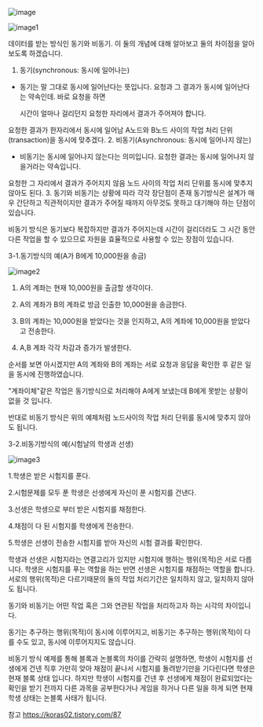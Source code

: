 ![image](https://user-images.githubusercontent.com/80089860/167290516-5f3633a2-0ce5-49d0-bc88-5f0c0600e076.png)

![image1](https://img1.daumcdn.net/thumb/R1280x0/?scode=mtistory2&fname=https%3A%2F%2Fblog.kakaocdn.net%2Fdn%2F6hdim%2Fbtrhc0Ew8Ro%2F7F44ZoiFaaJudWAhFrGZH0%2Fimg.jpg)

데이터를 받는 방식인 동기와 비동기. 이 둘의 개념에 대해 알아보고 둘의 차이점을 알아보도록 하겠습니다.

 

1. 동기(synchronous: 동시에 일어나는)
- 동기는 말 그대로 동시에 일어난다는 뜻입니다. 요청과 그 결과가 동시에 일어난다는 약속인데. 바로 요청을 하면

  시간이 얼마나 걸리던지 요청한 자리에서 결과가 주어져야 합니다.

요청한 결과가 한자리에서 동시에 일어남
A노드와 B노드 사이의 작업 처리 단위(transaction)을 동시에 맞추겠다.
2. 비동기(Asynchronous: 동시에 일어나지 않는)
- 비동기는 동시에 일어나지 않는다는 의미입니다. 요청한 결과는 동시에 일어나지 않을거라는 약속입니다.

요청한 그 자리에서 결과가 주어지지 않음
노드 사이의 작업 처리 단위를 동시에 맞추지 않아도 된다.
3. 동기와 비동기는 상황에 따라 각각 장단점이 존재 
동기방식은 설계가 매우 간단하고 직관적이지만 결과가 주어질 때까지 아무것도 못하고 대기해야 하는 단점이 있습니다.

비동기 방식은 동기보다 복잡하지만 결과가 주어지는데 시간이 걸리더라도 그 시간 동안 다른 작업을 할 수 있으므로 자원을 효율적으로 사용할 수 있는 장점이 있습니다.

 

3-1.동기방식의 예(A가 B에게 10,000원을 송금)

![image2](https://img1.daumcdn.net/thumb/R1280x0/?scode=mtistory2&fname=https%3A%2F%2Fblog.kakaocdn.net%2Fdn%2Fxm873%2Fbtrhfyme0Lk%2F2j9vZcvFSCmQKXB9KxEuj1%2Fimg.png)

1. A의 계좌는 현재 10,000원을 출금할 생각이다.

2. A의 계좌가 B의 계좌로 방금 인출한 10,000원을 송금한다.

3. B의 계좌는 10,000원을 받았다는 것을 인지하고, A의 계좌에 10,000원을 받았다고 전송한다.

4. A,B 계좌 각각 차감과 증가가 발생한다.

 

순서를 보면 아시겠지만 A의 계좌와 B의 계좌는 서로 요청과 응답을 확인한 후 같은 일을 동시에 진행하였습니다.

"계좌이체"같은 작업은 동기방식으로 처리해야 A에게 보냈는데 B에게 못받는 상황이 없을 것 입니다.

 

반대로 비동기 방식은 위의 예제처럼 노드사이의 작업 처리 단위를 동시에 맞추지 않아도 됩니다.

 

3-2.비동기방식의 예(시험날의 학생과 선생)

![image3](https://img1.daumcdn.net/thumb/R1280x0/?scode=mtistory2&fname=https%3A%2F%2Fblog.kakaocdn.net%2Fdn%2FbC7nax%2FbtrhfzyHl3k%2FHhlb7FbHU7O444r7MXJxT0%2Fimg.jpg)

1.학생은 받은 시험지를 푼다.

2.시험문제를 모두 푼 학생은 선생에게 자신이 푼 시험지를 건낸다.

3.선생은 학생으로 부터 받은 시험지를 채점한다.

4.채점이 다 된 시험지를 학생에게 전송한다.

5.학생은 선생이 전송한 시험지를 받아 자신의 시험 결과를 확인한다.

 

학생과 선생은 시험지라는 연결고리가 있지만 시험지에 행하는 행위(목적)은 서로 다릅니다. 학생은 시험지를 푸는 역할을 하는 반면 선생은 시험지를 채점하는 역할을 합니다. 서로의 행위(목적)은 다르기때문의 둘의 작업 처리기간은 일치하지 않고, 일치하지 않아도 됩니다.

 

동기와 비동기는 어떤 작업 혹은 그와 연관된 작업을 처리하고자 하는 시각의 차이입니다.

동기는 추구하는 행위(목적)이 동시에 이루어지고, 비동기는 추구하는 행위(목적)이 다를 수도 있고, 동시에 이루어지지도 않습니다.

비동기 방식 예제를 통해 블록과 논블록의 차이를 간략히 설명하면, 학생이 시험지를 선생에게 건넨 직후 가만히 앚아 채점이 끝나서 시험지를 돌려받기만을 기다린다면 학생은 현재 블록 상태 입니다. 하지만 학생이 시험지를 건넨 후 선생에게 채점이 완료되었다는 확인을 받기 전까지 다른 과목을 공부한다거나 게임을 하거나 다른 일을 하게 되면 현재 학생 상태는 논블록 사태가 됩니다.

참고
https://koras02.tistory.com/87
